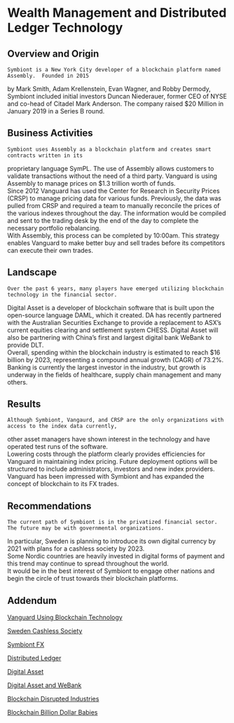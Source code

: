 # Wealth Management and Distributed Ledger Technology
## Overview and Origin
    Symbiont is a New York City developer of a blockchain platform named Assembly.  Founded in 2015 
by Mark Smith, Adam Krellenstein, Evan Wagner, and Robby Dermody, 
Symbiont included initial investors Duncan Niederauer, former CEO of NYSE 
and co-head of Citadel Mark Anderson.  The company raised $20 Million in January 2019 in a Series B round.
 
## Business Activities
    Symbiont uses Assembly as a blockchain platform and creates smart contracts written in its 
proprietary language SymPL.  The use of Assembly allows customers to validate transactions 
without the need of a third party. Vanguard is using Assembly to manage prices on $1.3 trillion worth of funds.  
Since 2012 Vanguard has used the Center for Research in Security Prices (CRSP) to manage pricing 
data for various funds.  Previously, the data was pulled from CRSP and required a team to manually 
reconcile the prices of the various indexes throughout the day. The information would be compiled and 
sent to the trading desk by the end of the day to complete the necessary portfolio rebalancing.  
With Assembly, this process can be completed by 10:00am.  This strategy enables Vanguard to make better 
buy and sell trades before its competitors can execute their own trades. 
 
## Landscape
    Over the past 6 years, many players have emerged utilizing blockchain technology in the financial sector.  
Digital Asset is a developer of blockchain software that is built upon the open-source language DAML, 
which it created. DA has recently partnered with the Australian Securities Exchange to provide a replacement 
to ASX’s current equities clearing and settlement system CHESS.  Digital Asset will also be 
partnering with China’s first and largest digital bank WeBank to provide DLT.  
Overall, spending within the blockchain industry is estimated to reach $16 billion by 2023, representing 
a compound annual growth (CAGR) of 73.2%.  Banking is currently the largest investor in the industry, 
but growth is underway in the fields of healthcare, supply chain management and many others.  

## Results
    Although Symbiont, Vangaurd, and CRSP are the only organizations with access to the index data currently, 
other asset managers have shown interest in the technology and have operated test runs of the software.  
Lowering costs through the platform clearly provides efficiencies for Vanguard in maintaining index pricing. 
Future deployment options will be structured to include administrators, investors and new index providers.  
Vanguard has been impressed with Symbiont and has expanded the concept of blockchain to its FX trades.
  
 ## Recommendations
    The current path of Symbiont is in the privatized financial sector. The future may be with governmental organizations.  
In particular, Sweden is planning to introduce its own digital currency by 2021 with plans for a cashless society by 2023.  
Some Nordic countries are heavily invested in digital forms of payment and this trend may continue to spread throughout the world.  
It would be in the best interest of Symbiont to engage other nations and begin the circle of trust towards their blockchain platforms.

## Addendum

[Vanguard Using Blockchain Technology](https://www.forbes.com/sites/jeffkauflin/2019/05/30/vanguard-is-now-using-blockchain-technology-to-help-manage-13-trillion-in-index-funds/#7f7dc0148dfe)

[Sweden Cashless Society](https://interestingengineering.com/sweden-how-to-live-in-the-worlds-first-cashless-society)

[Symbiont FX](https://www.profit-loss.com/can-symbionts-blockchain-solution-change-how-fx-trades/)

[Distributed Ledger](https://www.investopedia.com/terms/d/distributed-ledgers.asp)

[Digital Asset](https://www.asx.com.au/documents/about/MediaRelease-ASX-DigitalAsset-and-VMware-join-forces-on-DLT.pdf)

[Digital Asset and WeBank](https://hub.digitalasset.com/hubfs/WeBank%20PR.pdf)

[Blockchain Disrupted Industries](https://www.cbinsights.com/research/industries-disrupted-blockchain/)

[Blockchain Billion Dollar Babies](https://www.forbes.com/sites/michaeldelcastillo/2019/04/16/blockchain-50-billion-dollar-babies/#4d829b2157cc)

